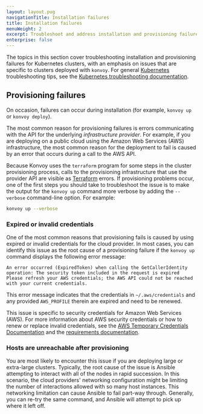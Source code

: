```yaml
---
layout: layout.pug
navigationTitle: Installation failures
title: Installation failures
menuWeight: 2
excerpt: Troubleshoot and address installation and provisioning failures
enterprise: false
---
```


The topics in this section cover troubleshooting installation and provisioning failures for Kubernetes clusters, with an emphasis on issues that are specific to clusters deployed with `konvoy`.
For general [Kubernetes][0] troubleshooting tips, see the [Kubernetes troubleshooting documentation][1].

## Provisioning failures

On occasion, failures can occur during installation (for example, `konvoy up` or `konvoy deploy`).

The most common reason for provisioning failures is errors communicating with the API for the underlying *infrastructure provider*.
For example, if you are deploying on a public cloud using the Amazon Web Services (AWS) infrastructure, the most common reason for the deployment to fail is caused by an error that occurs during a call to the AWS API.

Because Konvoy uses the `terraform` program for some steps in the cluster provisioning process, calls to the provisioning infrastructure that use the provider API are visible as [Terraform][2] errors.
If provisioning problems occur, one of the first steps you should take to troubleshoot the issue is to make the output for the `konvoy up` command more verbose by adding the `--verbose` command-line option. For example:

```bash
konvoy up --verbose
```

### Expired or invalid credentials

One of the most common reasons that provisioning fails is caused by using expired or invalid credentials for the cloud provider.
In most cases, you can identify this issue as the root cause of a provisioning failure if the `konvoy up` command displays the following error message:

```text
An error occurred (ExpiredToken) when calling the GetCallerIdentity operation: The security token included in the request is expired
Please refresh your AWS credentials; the AWS API could not be reached with your current credentials.
```

This error message indicates that the credentials in `~/.aws/credentials` and any provided `AWS_PROFILE` therein are expired and need to be renewed.

This issue is specific to security credentials for Amazon Web Services (AWS).
For more information about AWS security credentials or how to renew or replace invalid credentials, see the [AWS Temporary Credentials Documentation](https://docs.aws.amazon.com/IAM/latest/UserGuide/id_credentials_temp.html) and the [requirements documentation](../../install/install-aws#prerequisites).

### Hosts are unreachable after provisioning

You are most likely to encounter this issue if you are deploying large or extra-large clusters.
Typically, the root cause of the issue is Ansible attempting to interact with all of the nodes in rapid succession.
In this scenario, the cloud providers' networking configuration might be limiting the number of interactions allowed with so many host instances.
This networking limitation can cause Ansible to fail part-way through.
Generally, you can re-try the same command, and Ansible will attempt to pick up where it left off.

[0]:https://kubernetes.io
[1]:https://kubernetes.io/docs/tasks/debug-application-cluster/troubleshooting/
[2]:https://terraform.io
